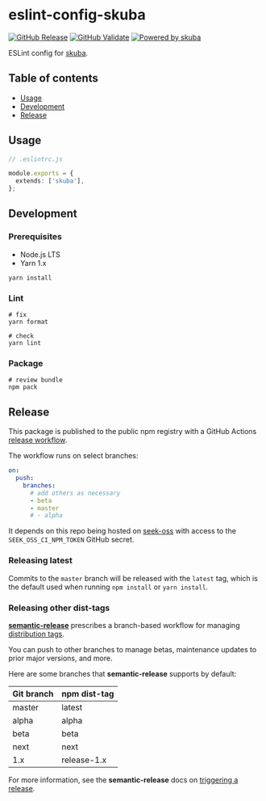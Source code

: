 # eslint-config-skuba

[![GitHub Release](https://github.com/seek-oss/eslint-config-skuba/workflows/Release/badge.svg?branch=master)](https://github.com/seek-oss/eslint-config-skuba/actions?query=workflow%3ARelease)
[![GitHub Validate](https://github.com/seek-oss/eslint-config-skuba/workflows/Validate/badge.svg?branch=master)](https://github.com/seek-oss/eslint-config-skuba/actions?query=workflow%3AValidate)
[![Powered by skuba](https://img.shields.io/badge/🤿%20skuba-powered-009DC4)](https://github.com/seek-oss/skuba)

ESLint config for [skuba](https://github.com/seek-oss/skuba).

## Table of contents

- [Usage](#usage)
- [Development](#development)
- [Release](#release)

## Usage

```typescript
// .eslintrc.js

module.exports = {
  extends: ['skuba'],
};
```

## Development

### Prerequisites

- Node.js LTS
- Yarn 1.x

```shell
yarn install
```

### Lint

```shell
# fix
yarn format

# check
yarn lint
```

### Package

```shell
# review bundle
npm pack
```

## Release

This package is published to the public npm registry with a GitHub Actions [release workflow].

The workflow runs on select branches:

```yaml
on:
  push:
    branches:
      # add others as necessary
      - beta
      - master
      # - alpha
```

It depends on this repo being hosted on [seek-oss] with access to the `SEEK_OSS_CI_NPM_TOKEN` GitHub secret.

### Releasing latest

Commits to the `master` branch will be released with the `latest` tag,
which is the default used when running `npm install` or `yarn install`.

### Releasing other dist-tags

**[semantic-release]** prescribes a branch-based workflow for managing [distribution tags].

You can push to other branches to manage betas, maintenance updates to prior major versions, and more.

Here are some branches that **semantic-release** supports by default:

| Git branch | npm dist-tag |
| :--------- | :----------- |
| master     | latest       |
| alpha      | alpha        |
| beta       | beta         |
| next       | next         |
| 1.x        | release-1.x  |

For more information, see the **semantic-release** docs on [triggering a release].

[distribution tags]: https://docs.npmjs.com/adding-dist-tags-to-packages
[release workflow]: .github/workflows/release.yml
[seek-oss]: https://github.com/seek-oss
[seek's open source rfc]: https://rfc.skinfra.xyz/RFC016-Open-Source.html
[semantic-release]: https://github.com/semantic-release/semantic-release
[triggering a release]: https://github.com/semantic-release/semantic-release/#triggering-a-release
